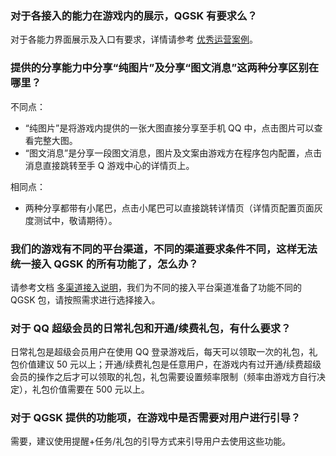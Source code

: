 ### 对于各接入的能力在游戏内的展示，QGSK 有要求么？
对于各能力界面展示及入口有要求，详情请参考 [优秀运营案例](http://tce.fsphere.cn/document/product/630/14138)。

### 提供的分享能力中分享“纯图片”及分享“图文消息”这两种分享区别在哪里？
不同点：
- “纯图片”是将游戏内提供的一张大图直接分享至手机 QQ 中，点击图片可以查看完整大图。
- “图文消息”是分享一段图文消息，图片及文案由游戏方在程序包内配置，点击消息直接跳转至手 Q 游戏中心的详情页上。

相同点：
- 两种分享都带有小尾巴，点击小尾巴可以直接跳转详情页（详情页配置页面灰度测试中，敬请期待）。

### 我们的游戏有不同的平台渠道，不同的渠道要求条件不同，这样无法统一接入 QGSK 的所有功能了，怎么办？
请参考文档 [多渠道接入说明](http://tce.fsphere.cn/document/product/630/14137)，我们为不同的接入平台渠道准备了功能不同的 QGSK 包，请按照需求进行选择接入。

### 对于 QQ 超级会员的日常礼包和开通/续费礼包，有什么要求？
日常礼包是超级会员用户在使用 QQ 登录游戏后，每天可以领取一次的礼包，礼包价值建议 50 元以上；开通/续费礼包是任意用户，在游戏内有过开通/续费超级会员的操作之后才可以领取的礼包，礼包需要设置频率限制（频率由游戏方自行决定），礼包价值需要在 500 元以上。

### 对于 QGSK 提供的功能项，在游戏中是否需要对用户进行引导？
需要，建议使用提醒+任务/礼包的引导方式来引导用户去使用这些功能。
